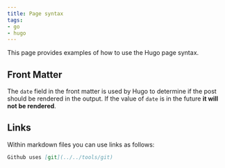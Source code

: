 ```yaml
---
title: Page syntax
tags:
- go
- hugo
---
```


This page provides examples of how to use the Hugo page syntax.
<!--more-->

## Front Matter

The `date` field in the front matter is used by Hugo to determine if the post should be rendered in the output.
If the value of `date` is in the future **it will not be rendered**.

## Links

Within markdown files you can use links as follows:
```markdown
Github uses [git](../../tools/git)
```
